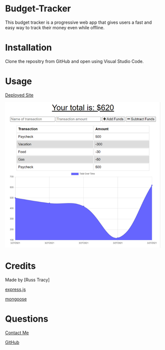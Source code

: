 # Budget-Tracker
This budget tracker is a progressive web app that gives users a fast and easy way to track their money even while offline.
# Installation

Clone the repositry from GitHub and open using Visual Studio Code.

# Usage 
[Deployed Site](https://rst-budget-tracker.herokuapp.com/)

![alt text](./public/images/ScreenShot.jpg)

# Credits

Made by [Russ Tracy]

[express.js](https://www.npmjs.com/package/express)

[mongoose](https://mongoosejs.com/)

# Questions

[Contact Me](russ_tracy@comcast.net)

[GitHub](https://github.com/russtracy)
